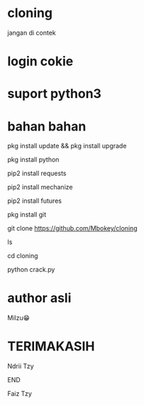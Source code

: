 # cloning
jangan di contek

login cokie
===========

suport python3
===========

bahan bahan
============

pkg install update && pkg install upgrade

pkg install python

pip2 install requests

pip2 install mechanize

pip2 install futures

pkg install git

git clone https://github.com/Mbokey/cloning

ls

cd cloning

python crack.py


author asli
==========

Milzu😁

TERIMAKASIH
===========

Ndrii Tzy

   END

Faiz Tzy



